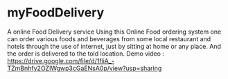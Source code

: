 # myFoodDelivery
A online Food Delivery service 
Using this Online Food ordering system one can order various foods and beverages from some local restaurant and hotels through the use of internet, just by sitting at home or any place. And the order is delivered to the told location.
Demo video : https://drive.google.com/file/d/1fliA_-TZmBnhfy2OZIWgwp3cGaENsA0p/view?usp=sharing


